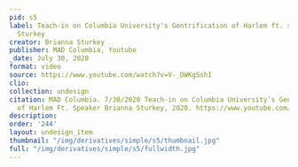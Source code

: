 ```yaml
---
pid: s5
label: Teach-in on Columbia University's Gentrification of Harlem ft. speaker Brianna
  Sturkey
creator: Brianna Sturkey
publisher: MAD Columbia, Youtube
_date: July 30, 2020
format: video
source: https://www.youtube.com/watch?v=V-_DWKgSshI
clio:
collection: undesign
citation: MAD Columbia. 7/30/2020 Teach-in on Columbia University’s Gentrification
  of Harlem Ft. Speaker Brianna Sturkey, 2020. https://www.youtube.com/watch?v=V-_DWKgSshI.
description:
order: '244'
layout: undesign_item
thumbnail: "/img/derivatives/simple/s5/thumbnail.jpg"
full: "/img/derivatives/simple/s5/fullwidth.jpg"
---
```

